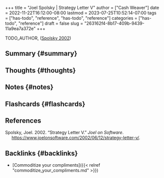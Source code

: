 +++
title = "Joel Spolsky | Strategy Letter V"
author = ["Cash Weaver"]
date = 2022-11-22T16:12:00-08:00
lastmod = 2023-07-25T10:52:14-07:00
tags = ["has-todo", "reference", "has-todo", "reference"]
categories = ["has-todo", "reference"]
draft = false
slug = "263162f4-8b17-409b-9439-11a9ea7a372e"
+++

TODO_AUTHOR, (<a href="#citeproc_bib_item_1">Spolsky 2002</a>)


## Summary {#summary}


## Thoughts {#thoughts}


## Notes {#notes}


## Flashcards {#flashcards}

## References

<style>.csl-entry{text-indent: -1.5em; margin-left: 1.5em;}</style><div class="csl-bib-body">
  <div class="csl-entry"><a id="citeproc_bib_item_1"></a>Spolsky, Joel. 2002. “Strategy Letter V.” <i>Joel on Software</i>. <a href="https://www.joelonsoftware.com/2002/06/12/strategy-letter-v/">https://www.joelonsoftware.com/2002/06/12/strategy-letter-v/</a>.</div>
</div>


## Backlinks {#backlinks}

-   [Commoditize your compliments]({{< relref "commoditize_your_compliments.md" >}})
